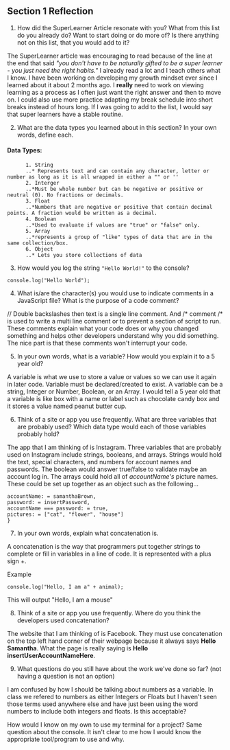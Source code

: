 ## Section 1 Reflection

1. How did the SuperLearner Article resonate with you? What from this list do you already do? Want to start doing or do more of? Is there anything not on this list, that you would add to it?

The SuperLearner article was encouraging to read because of the line at the end that said *"you don't have to be naturally gifted to be a super learner - you just need the right habits."* I already read a lot and I teach others what I know. I have been working on developing my growth mindset ever since I learned about it about 2 months ago. I **really** need to work on viewing learning as a process as I often just want the right answer and then to move on. I could also use more practice adapting my break schedule into short breaks instead of hours long. If I was going to add to the list, I would say that super learners have a stable routine.  

2. What are the data types you learned about in this section? In your own words, define each.
#### Data Types:
          1. String
          ..* Represents text and can contain any character, letter or number as long as it is all wrapped in either a "" or ''
          2. Interger
          ..*Must be whole number but can be negative or positive or neutral (0). No fractions or decimals.
          3. Float
          ..*Numbers that are negative or positive that contain decimal points. A fraction would be written as a decimal.
          4. Boolean
          ..*Used to evaluate if values are "true" or "false" only.  
          5. Array
          ..*represents a group of "like" types of data that are in the same collection/box.
          6. Object
          ..* Lets you store collections of data

3. How would you log the string `"Hello World!"` to the console?

`console.log("Hello World");`

4. What is/are the character(s) you would use to indicate comments in a JavaScript file? What is the purpose of a code comment?

// Double backslashes then text is a single line comment. And /* comment /* is used to write a multi line comment or to prevent a section of script to run. These comments explain what your code does or why you changed something and helps other developers understand why you did something. The nice part is that these comments won't interrupt your code.

5. In your own words, what is a variable? How would you explain it to a 5 year old?

A variable is what we use to store a value or values so we can use it again in later code. Variable must be declared/created to exist. A variable can be a string, Integer or Number, Boolean, or an Array. I would tell a 5 year old that a variable is like box with a name or label such as chocolate candy box and it stores a value named peanut butter cup.

6. Think of a site or app you use frequently. What are three variables that are probably used? Which data type would each of those variables probably hold?

The app that I am thinking of is Instagram. Three variables that are probably used on Instagram include strings, booleans, and arrays. Strings would hold the text, special characters, and numbers for account names and passwords. The boolean would answer true/false to validate maybe an account log in. The arrays could hold all of *accountName's* picture names. These could be set up together as an object such as the following...

```var samanthaBrown = {
accountName: = samanthaBrown,
password: = insertPassword,
accountName === password: = true,
pictures: = ["cat", "flower", "house"]
}
```

7. In your own words, explain what concatenation is.

A concatenation is the way that programmers put together strings to complete or fill in variables in a line of code. It is represented with a plus sign +.

Example
```var animal = mouse;
console.log("Hello, I am a" + animal);
```

This will output "Hello, I am a mouse"

8. Think of a site or app you use frequently. Where do you think the developers used concatenation?

The website that I am thinking of is Facebook. They must use concatenation on the top left hand corner of their webpage because it always says **Hello Samantha**. What the page is really saying is **Hello insertUserAccountNameHere**.

9. What questions do you still have about the work we've done so far? (not having a question is not an option)

I am confused by how I should be talking about numbers as a variable. In class we refered to numbers as either Integers or Floats but I haven't seen those terms used anywhere else and have just been using the word numbers to include both integers and floats. Is this acceptable?

How would I know on my own to use my terminal for a project? Same question about the console. It isn't clear to me how I would know the appropriate tool/program to use and why.

